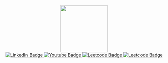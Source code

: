 <div id="header" align="center">
  <img src="https://media.giphy.com/media/v1.Y2lkPTc5MGI3NjExYjV4MmFkZ2pvN2NnZXRkOXIzcm1sMWptMWI0cWZra2tuaWpieWJhbiZlcD12MV9pbnRlcm5hbF9naWZfYnlfaWQmY3Q9cw/wXTlDKOY0dFSfWU5cS/giphy.gif" width="150"/>
</div>
<div id="badges" align="center">
  <a href="www.linkedin.com/in/indranil-dutta-developer/">
    <img src="https://img.shields.io/badge/LinkedIn-blue?style=for-the-badge&logo=linkedin&logoColor=white" alt="LinkedIn Badge"/>
  </a>
  <a href="https://www.youtube.com/channel/UClfnfEBCxp5wKfN6aF-fKUg">
    <img src="https://img.shields.io/badge/YouTube-red?style=for-the-badge&logo=youtube&logoColor=white" alt="Youtube Badge"/>
  </a>
  <a href="https://leetcode.com/toindranildutta/">
    <img src="https://img.shields.io/badge/Leetcode-orange?style=for-the-badge&logo=leetcode&logoColor=white" alt="Leetcode Badge"/>
  </a>
  <a href="mailto:toindranildutta@gmail.com/">
    <img src="https://img.shields.io/badge/Gmail-green?style=for-the-badge&logo=gmail&logoColor=white" alt="Leetcode Badge"/>
  </a>
</div>
